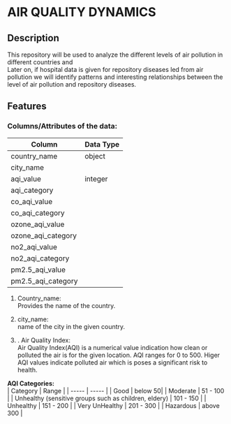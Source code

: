 # AIR QUALITY DYNAMICS

## Description
This repository will be used to analyze the different levels of air pollution in different countries and   
Later on, if hospital data is given for repository diseases led from air pollution we will identify patterns and interesting relationships between the level of air pollution and repository diseases.  


## Features   
### Columns/Attributes of the data:   

| Column | Data Type |
| ---- | ---- |
| country_name | object |
| city_name |  |
| aqi_value |  integer |
| aqi_category |   |
| co_aqi_value |   |
| co_aqi_category |   |
| ozone_aqi_value |   |
| ozone_aqi_category |   |
| no2_aqi_value |   |
| no2_aqi_category |   |
| pm2.5_aqi_value |  |
| pm2.5_aqi_category | 


1. Country_name:  
Provides the name of the country.  

2. city_name:  
name of the city in the given country.

3. . Air Quality Index:   
Air Quality Index(AQI) is a numerical value indication how clean or polluted the air is for the given location. AQI ranges for 0 to 500. Higer AQI values indicate polluted air which is poses a significant risk to health. 

**AQI Categories:**   
| Category | Range | 
| ----- | ----- |
| Good | below 50|
| Moderate | 51 - 100 |
| Unhealthy  (sensitive groups such as children, eldery) | 101 - 150 |
| Unhealthy | 151 - 200 |
| Very UnHealthy | 201 - 300 |
| Hazardous | above 300 |